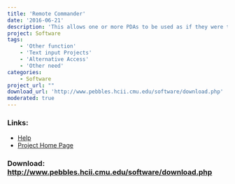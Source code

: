 ```yaml
---
title: 'Remote Commander'
date: '2016-06-21'
description: 'This allows one or more PDAs to be used as if they were the PC\''s cursor and keyboard.'
project: Software
tags:
    - 'Other function'
    - 'Text input Projects'
    - 'Alternative Access'
    - 'Other need'
categories:
    - Software
project_url: ""
download_url: 'http://www.pebbles.hcii.cmu.edu/software/download.php'
moderated: true
---
```



### Links:
- <a href="http://www.pebbles.hcii.cmu.edu/software/userguide.php">Help</a>
- <a href="http://www.pebbles.hcii.cmu.edu/assistive/index.php">Project Home Page</a>

### Download: http://www.pebbles.hcii.cmu.edu/software/download.php 
